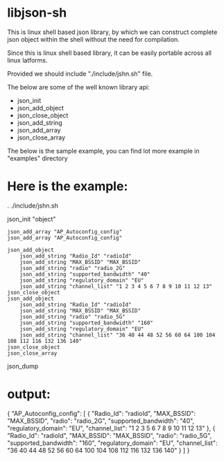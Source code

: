 # libjson-sh

This is linux shell based json library, by which we can construct complete json object within the shell without the need for compilation.

Since this is linux shell based library, it can be easily portable across all linux latforms.

Provided we should include "./include/jshn.sh" file.

The below are some of the well known library api:
- json_init
- json_add_object 
- json_close_object
- json_add_string
- json_add_array
- json_close_array

The below is the sample example, you can find lot more example in "examples" directory

Here is the example:
====================

. ./include/jshn.sh

json_init "object"

    json_add_array "AP_Autoconfig_config"
    json_add_array "AP_Autoconfig_config"
    
    json_add_object
        json_add_string "Radio_Id" "radioId"
        json_add_string "MAX_BSSID" "MAX_BSSID"
        json_add_string "radio" "radio_2G"
        json_add_string "supported_bandwidth" "40"
        json_add_string "regulatory_domain" "EU"
        json_add_string "channel_list" "1 2 3 4 5 6 7 8 9 10 11 12 13"
    json_close_object
    json_add_object
        json_add_string "Radio_Id" "radioId"
        json_add_string "MAX_BSSID" "MAX_BSSID"
        json_add_string "radio" "radio_5G"
        json_add_string "supported_bandwidth" "160"
        json_add_string "regulatory_domain" "EU"
        json_add_string "channel_list" "36 40 44 48 52 56 60 64 100 104 108 112 116 132 136 140"
    json_close_object
    json_close_array
    
json_dump

output:
=======

{ "AP_Autoconfig_config": [ { "Radio_Id": "radioId", "MAX_BSSID": "MAX_BSSID", "radio": "radio_2G", "supported_bandwidth": "40", "regulatory_domain": "EU", "channel_list": "1 2 3  5 6 7 8 9 10 11 12 13" }, { "Radio_Id": "radioId", "MAX_BSSID": "MAX_BSSID", "radio": "radio_5G", "supported_bandwidth": "160", "regulatory_domain": "EU", "channel_list": "36 40 44 48 52 56 60 64 100 104 108 112 116 132 136 140" } ] }

